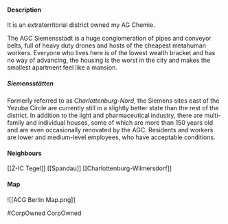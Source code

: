 #### Description
It is an extraterritorial district owned my AG Chemie.

The AGC Siemensstadt is a huge conglomeration of pipes and conveyor belts, full of heavy duty drones and hosts of the cheapest metahuman workers. Everyone who lives here is of the lowest wealth bracket and has no way of advancing, the housing is the worst in the city and makes the smallest apartment feel like a mansion.
##### Siemensstätten
Formerly referred to as _Charlottenburg-Nord_, the Siemens sites east of the Yezuba Circle are currently still in a slightly better state than the rest of the district. In addition to the light and pharmaceutical industry, there are multi-family and individual houses, some of which are more than 150 years old and are even occasionally renovated by the AGC. Residents and workers are lower and medium-level employees, who have acceptable conditions.
#### Neighbours
[[Z-IC Tegel]]
[[Spandau]]
[[Charlottenburg-Wilmersdorf]]
#### Map
![[ACG Berlin Map.png]]

#CorpOwned CorpOwned